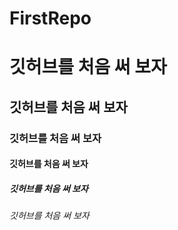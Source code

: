 # FirstRepo

# 깃허브를 처음 써 보자

## 깃허브를 처음 써 보자

### 깃허브를 처음 써 보자

#### 깃허브를 처음 써 보자

##### 깃허브를 처음 써 보자

###### 깃허브를 처음 써 보자

